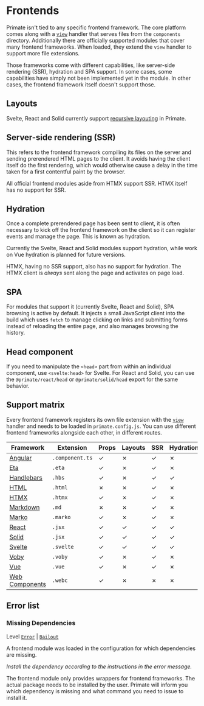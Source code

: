 # Frontends

Primate isn't tied to any specific frontend framework. The core platform comes
along with a [`view`][view] handler that serves files from the `components`
directory. Additionally there are officially supported modules that cover many
frontend frameworks. When loaded, they extend the `view` handler to support
more file extensions.

Those frameworks come with different capabilities, like server-side rendering
(SSR), hydration and SPA support. In some cases, some capabilities have simply
not been implemented yet in the module. In other cases, the frontend framework
itself doesn't support those.

## Layouts

Svelte, React and Solid currently support [recursive layouting][Layouts] in
Primate.

## Server-side rendering (SSR)

This refers to the frontend framework compiling its files on the server and
sending prerendered HTML pages to the client. It avoids having the client
itself do the first rendering, which would otherwise cause a delay in the time
taken for a first contentful paint by the browser.

All official frontend modules aside from HTMX support SSR. HTMX itself has no
support for SSR.

## Hydration

Once a complete prerendered page has been sent to client, it is often necessary
to kick off the frontend framework on the client so it can register events and
manage the page. This is known as hydration.

Currently the Svelte, React and Solid modules support hydration, while work on
Vue hydration is planned for future versions.

HTMX, having no SSR support, also has no support for hydration. The HTMX client
is *always* sent along the page and activates on page load.

## SPA

For modules that support it (currently Svelte, React and Solid), SPA browsing
is active by default. It injects a small JavaScript client into the build which
uses `fetch` to manage clicking on links and submitting forms instead of
reloading the entire page, and also manages browsing the history.

## Head component

If you need to manipulate the `<head>` part from within an individual
component, use `<svelte:head>` for Svelte. For React and Solid, you can use the
`@primate/react/head` or `@primate/solid/head` export for the same behavior.

## Support matrix

Every frontend framework registers its own file extension with the
[`view`][view] handler and needs to be loaded in `primate.config.js`. You can
use different frontend frameworks alongside each other, in different routes.

|Framework       |Extension      |Props|Layouts|SSR|Hydration|SPA|Head|I18N|
|----------------|---------------|-----|-------|---|---------|---|----|----|
|[Angular]       |`.component.ts`|✓    |✗      |✓  |✗        |✗  |✗   |✗   |
|[Eta]           |`.eta`         |✓    |✗      |✓  |✗        |✗  |✗   |✗   |
|[Handlebars]    |`.hbs`         |✓    |✗      |✓  |✓        |✗  |✗   |✗   |
|[HTML]          |`.html`        |✗    |✗      |✓  |✗        |✗  |✗   |✗   |
|[HTMX]          |`.htmx`        |✓    |✗      |✓  |✗        |✗  |✗   |✗   |
|[Markdown]      |`.md`          |✗    |✗      |✓  |✗        |✗  |✗   |✗   |
|[Marko]         |`.marko`       |✓    |✗      |✓  |✗        |✗  |✗   |✗   |
|[React]         |`.jsx`         |✓    |✓      |✓  |✓        |✓  |✓   |✓   |
|[Solid]         |`.jsx`         |✓    |✓      |✓  |✓        |✓  |✓   |✓   |
|[Svelte]        |`.svelte`      |✓    |✓      |✓  |✓        |✓  |✓   |✓   |
|[Voby]          |`.voby`        |✓    |✗      |✓  |✗        |✗  |✗   |✗   |
|[Vue]           |`.vue`         |✓    |✗      |✓  |✗        |✗  |✗   |✗   |
|[Web Components]|`.webc`        |✓    |✗      |✗  |✗        |✗  |✗   |✗   |

## Error list

### Missing Dependencies

Level [`Error`][error] | [`Bailout`][bailout]

A frontend module was loaded in the configuration for which dependencies are
missing.

*Install the dependency according to the instructions in the error message.*

The frontend module only provides wrappers for frontend frameworks. The actual
package needs to be installed by the user. Primate will inform you which
dependency is missing and what command you need to issue to install it.

[view]: /guide/responses#view
[Layouts]: /guide/layouts
[I18N]: /modules/i18n
[bailout]: /guide/logging#bailout
[error]: /guide/logging#error
[Angular]: /modules/angular
[Eta]: /modules/eta
[Handlebars]: /modules/handlebars
[HTML]: /modules/html
[HTMX]: /modules/htmx
[Markdown]: /modules/markdown
[Marko]: /modules/marko
[React]: /modules/react
[Solid]: /modules/solid
[Svelte]: /modules/svelte
[Voby]: /modules/voby
[Vue]: /modules/vue
[Web Components]: /modules/web-components
